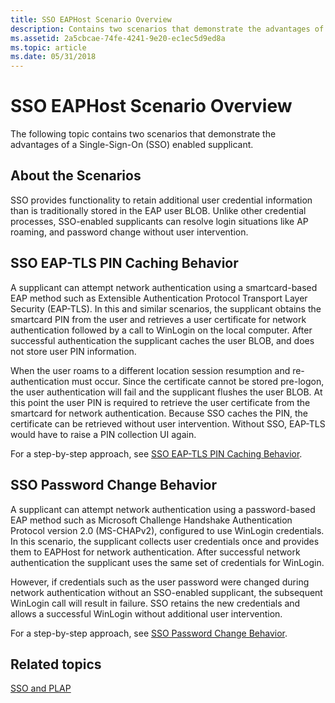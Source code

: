 ```yaml
---
title: SSO EAPHost Scenario Overview
description: Contains two scenarios that demonstrate the advantages of a Single-Sign-On (SSO) enabled supplicant.
ms.assetid: 2a5cbcae-74fe-4241-9e20-ec1ec5d9ed8a
ms.topic: article
ms.date: 05/31/2018
---
```


# SSO EAPHost Scenario Overview

The following topic contains two scenarios that demonstrate the advantages of a Single-Sign-On (SSO) enabled supplicant.

## About the Scenarios

SSO provides functionality to retain additional user credential information than is traditionally stored in the EAP user BLOB. Unlike other credential processes, SSO-enabled supplicants can resolve login situations like AP roaming, and password change without user intervention.

## SSO EAP-TLS PIN Caching Behavior

A supplicant can attempt network authentication using a smartcard-based EAP method such as Extensible Authentication Protocol Transport Layer Security (EAP-TLS). In this and similar scenarios, the supplicant obtains the smartcard PIN from the user and retrieves a user certificate for network authentication followed by a call to WinLogin on the local computer. After successful authentication the supplicant caches the user BLOB, and does not store user PIN information.

When the user roams to a different location session resumption and re-authentication must occur. Since the certificate cannot be stored pre-logon, the user authentication will fail and the supplicant flushes the user BLOB. At this point the user PIN is required to retrieve the user certificate from the smartcard for network authentication. Because SSO caches the PIN, the certificate can be retrieved without user intervention. Without SSO, EAP-TLS would have to raise a PIN collection UI again.

For a step-by-step approach, see [SSO EAP-TLS PIN Caching Behavior](sso-eap-tls-pin-caching-behavior-.md).

## SSO Password Change Behavior

A supplicant can attempt network authentication using a password-based EAP method such as Microsoft Challenge Handshake Authentication Protocol version 2.0 (MS-CHAPv2), configured to use WinLogin credentials. In this scenario, the supplicant collects user credentials once and provides them to EAPHost for network authentication. After successful network authentication the supplicant uses the same set of credentials for WinLogin.

However, if credentials such as the user password were changed during network authentication without an SSO-enabled supplicant, the subsequent WinLogin call will result in failure. SSO retains the new credentials and allows a successful WinLogin without additional user intervention.

For a step-by-step approach, see [SSO Password Change Behavior](sso-password-change-behavior-.md).

## Related topics

<dl> <dt>

[SSO and PLAP](understanding-sso-and-plap.md)
</dt> </dl>

 

 




